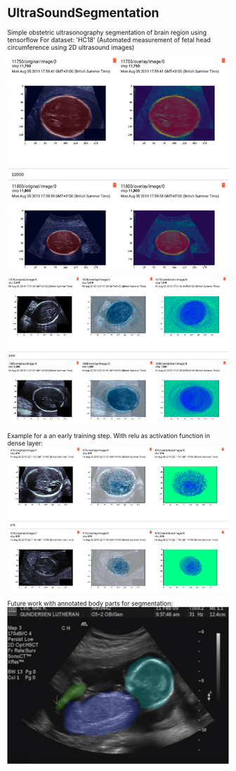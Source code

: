 # UltraSoundSegmentation

Simple obstetric ultrasonography segmentation of brain region using tensorflow
For dataset: 'HC18' (Automated measurement of fetal head circumference using 2D ultrasound images)

![alt text](https://raw.githubusercontent.com/yoavalon/UltraSoundSegmentation/master/us1.png)

![alt text](https://raw.githubusercontent.com/yoavalon/UltraSoundSegmentation/master/Selection_125.png)

Example for a an early training step.
With relu as activation function in dense layer:
![alt text](https://raw.githubusercontent.com/yoavalon/UltraSoundSegmentation/master/Selection_126.png)

Future work with annotated body parts for segmentation: 
![alt text](https://raw.githubusercontent.com/yoavalon/UltraSoundSegmentation/master/annot.png)
